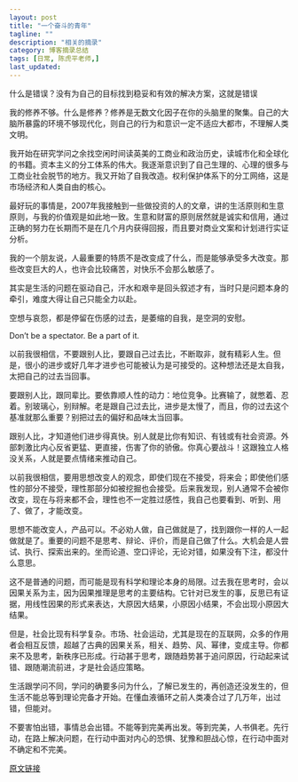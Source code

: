 ```yaml
---
layout: post
title: "一个奋斗的青年"
tagline: ""
description: "相关的摘录"
category: 博客摘录总结
tags: [日常, 陈虎平老师,]
last_updated: 
---
```



什么是错误？没有为自己的目标找到稳妥和有效的解决方案，这就是错误

我的修养不够。什么是修养？修养是无数文化因子在你的头脑里的聚集。自己的大脑所暴露的环境不够现代化，则自己的行为和意识一定不适应大都市，不理解人类文明。

我开始在研究学问之余找空闲时间读英美的工商业和政治历史，读城市化和全球化的书籍。资本主义的分工体系的伟大。我逐渐意识到了自己生理的、心理的很多与工商业社会脱节的地方。我又开始了自我改造。权利保护体系下的分工网络，这是市场经济和人类自由的核心。

最好玩的事情是，2007年我接触到一些做投资的人的文章，讲的生活原则和生意原则，与我的价值观是如此地一致。生意和财富的原则居然就是诚实和信用，通过正确的努力在长期而不是在几个月内获得回报，而且要对商业文案和计划进行实证分析。

我的一个朋友说，人最重要的特质不是改变成了什么，而是能够承受多大改变。那些改变巨大的人，也许会比较痛苦，对快乐不会那么敏感了。

其实是生活的问题在驱动自己，汗水和艰辛是回头叙述才有，当时只是问题本身的牵引，难度大得让自己只能全力以赴。

空想与哀怨，都是停留在伤感的过去，是萎缩的自我，是空洞的安慰。

Don’t be a spectator. Be a part of it.

以前我很相信，不要跟别人比，要跟自己过去比，不断取非，就有精彩人生。但是，很小的进步或好几年才进步也可能被认为是可接受的。这种想法还是太自我，太把自己的过去当回事。

要跟别人比，跟同辈比。要依靠顺人性的动力：地位竞争。比赛输了，就憋着、忍着。别玻璃心，别辩解。老是跟自己过去比，进步是太慢了，而且，你的过去这个基准就那么重要？别把过去的偏好和品味太当回事。

跟别人比，才知道他们进步得真快。别人就是比你有知识、有钱或有社会资源。外部刺激比内心反省更猛、更直接，伤害了你的骄傲。你真心要战斗！这跟独立人格没关系，人就是要点情绪来推动自己。

以前我很相信，要用思想改变人的观念，即使们现在不接受，将来会；即使他们感性的部分不接受，理性那部分如被挖掘也会接受。后来我发现，别人通常不会被你改变，现在与将来都不会，理性也不一定胜过感性，我自己也要看到、听到、用了、做了，才能改变。

思想不能改变人，产品可以。不必劝人做，自己做就是了，找到跟你一样的人一起做就是了。重要的问题不是思考、辩论、评价，而是自己做了什么。大机会是人尝试、执行、探索出来的。坐而论道、空口评论，无论对错，如果没有下注，都没什么意思。

这不是普通的问题，而可能是现有科学和理论本身的局限。过去我在思考时，会以因果关系为主，因为因果推理是思考的主要结构。它针对已发生的事，反思已有证据，用线性因果的形式来表达，大原因大结果，小原因小结果，不会出现小原因大结果。

但是，社会比现有科学复杂。市场、社会运动，尤其是现在的互联网，众多的作用者会相互反馈，超越了古典的因果关系，相关、趋势、风、幂律，变成主导。你都来不及思考，新秩序已形成。行动甚于思考，跟随趋势甚于追问原因，行动起来试错、跟随潮流前进，才是社会适应策略。

生活跟学问不同，学问的确要多问为什么，了解已发生的，再创造还没发生的，但生活不能总等到理论完备才开始。在懂血液循环之前人类凑合过了几万年，出过错，但能对。

不要害怕出错，事情总会出错。不能等到完美再出发。等到完美，人书俱老。先行动，在路上解决问题，在行动中面对内心的恐惧、犹豫和胆战心惊，在行动中面对不确定和不完美。

[原文链接](http://mp.weixin.qq.com/s?__biz=MzA4ODM4ODQ3MQ==&mid=401050164&idx=1&sn=676cbeff62a1fd0255c7f50e6d45968c#rd)